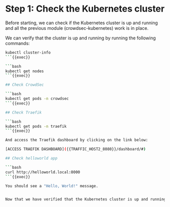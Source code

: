 # Step 1: Check the Kubernetes cluster

Before starting, we can check if the Kubernetes cluster is up and running and all the previous module (crowdsec-kubernetes) work is in place.

We can verify that the cluster is up and running by running the following commands:

```bash
kubectl cluster-info
```{{exec}}

```bash
kubectl get nodes
```{{exec}}

## Check CrowdSec

```bash
kubectl get pods -n crowdsec
```{{exec}}

## Check Traefik

```bash
kubectl get pods -n traefik
```{{exec}}

And access the Traefik dashboard by clicking on the link below:

[ACCESS TRAEFIK DASHBOARD]({{TRAFFIC_HOST2_8080}}/dashboard/#)

## Check helloworld app

```bash
curl http://helloworld.local:8000
```{{exec}}

You should see a "Hello, World!" message.


Now that we have verified that the Kubernetes cluster is up and running, we can tackle the interesting part.
